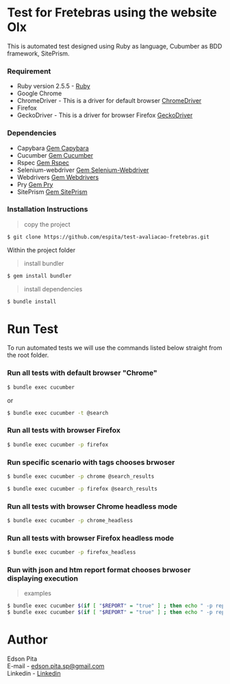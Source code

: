 # Test for Fretebras using the website Olx

This is automated test designed using Ruby as language, Cubumber as BDD framework, SitePrism.

### Requirement

* Ruby version 2.5.5  - [Ruby](https://www.ruby-lang.org/pt/documentation/installation/)
* Google Chrome
* ChromeDriver - This is a driver for default browser [ChromeDriver](https://chromedriver.chromium.org/)
* Firefox
* GeckoDriver - This is a driver for browser Firefox [GeckoDriver](https://github.com/mozilla/geckodriver)

### Dependencies

* Capybara [Gem Capybara](https://github.com/teamcapybara/capybara)
* Cucumber [Gem Cucumber](https://github.com/cucumber/cucumber-ruby)
* Rspec    [Gem Rspec](https://github.com/rspec/rspec)
* Selenium-webdriver [Gem Selenium-Webdriver](https://github.com/SeleniumHQ/selenium/tree/master/rb)
* Webdrivers [Gem Webdrivers](https://github.com/titusfortner/webdrivers)
* Pry [Gem Pry](https://github.com/pry/pry)
* SitePrism [Gem SitePrism](https://github.com/site-prism/site_prism)

### Installation Instructions

 >copy the project 
 
```bash
$ git clone https://github.com/espita/test-avaliacao-fretebras.git
```

Within the project folder

>install bundler

```bash
$ gem install bundler
```
>install dependencies

```bash
$ bundle install
```

# Run Test

To run automated tests we will use the commands listed below straight from the root folder.

### Run all tests with default browser "Chrome" 

```bash
$ bundle exec cucumber
```
or

```bash
$ bundle exec cucumber -t @search
```

### Run all tests with browser Firefox 

```bash
$ bundle exec cucumber -p firefox
```

### Run specific scenario with tags chooses brwoser

```bash
$ bundle exec cucumber -p chrome @search_results
```

```bash
$ bundle exec cucumber -p firefox @search_results
```


### Run all tests with browser Chrome headless mode

```bash
$ bundle exec cucumber -p chrome_headless
```

### Run all tests with browser Firefox headless mode

```bash
$ bundle exec cucumber -p firefox_headless
```

### Run with json and htm report format chooses brwoser displaying execution

>examples 

```bash
$ bundle exec cucumber $(if [ "$REPORT" = "true" ] ; then echo " -p report "; else echo ""; fi) -p chrome
$ bundle exec cucumber $(if [ "$REPORT" = "true" ] ; then echo " -p report "; else echo ""; fi) -p firefox
```

# Author

Edson Pita            
E-mail - <edson.pita.sp@gmail.com>        
Linkedin - [Linkedin](https://www.linkedin.com/in/edsonpita/)
